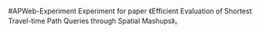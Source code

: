 #APWeb-Experiment
Experiment for paper 《Efficient Evaluation of Shortest Travel-time Path Queries through Spatial Mashups》。

[](paper.jpg)
